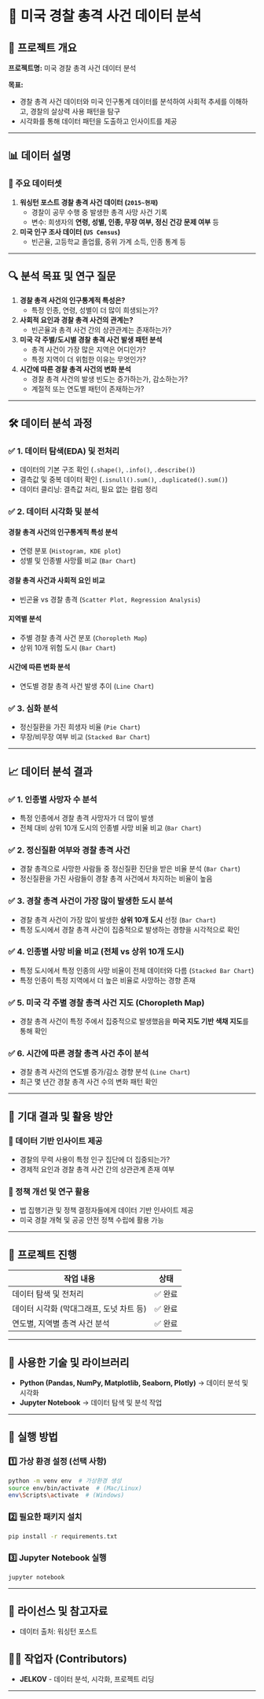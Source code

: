 # 📌 미국 경찰 총격 사건 데이터 분석

## 📌 프로젝트 개요

**프로젝트명:** 미국 경찰 총격 사건 데이터 분석

**목표:**
- 경찰 총격 사건 데이터와 미국 인구통계 데이터를 분석하여 사회적 추세를 이해하고, 경찰의 살상력 사용 패턴을 탐구
- 시각화를 통해 데이터 패턴을 도출하고 인사이트를 제공

---

## 📊 데이터 설명

### 📌 주요 데이터셋

1. **워싱턴 포스트 경찰 총격 사건 데이터 (`2015~현재`)**
    - 경찰이 공무 수행 중 발생한 총격 사망 사건 기록
    - 변수: 희생자의 **연령, 성별, 인종, 무장 여부, 정신 건강 문제 여부** 등
2. **미국 인구 조사 데이터 (`US Census`)**
    - 빈곤율, 고등학교 졸업률, 중위 가계 소득, 인종 통계 등

---

## 🔍 분석 목표 및 연구 질문

1. **경찰 총격 사건의 인구통계적 특성은?**
    - 특정 인종, 연령, 성별이 더 많이 희생되는가?
2. **사회적 요인과 경찰 총격 사건의 관계는?**
    - 빈곤율과 총격 사건 간의 상관관계는 존재하는가?
3. **미국 각 주별/도시별 경찰 총격 사건 발생 패턴 분석**
    - 총격 사건이 가장 많은 지역은 어디인가?
    - 특정 지역이 더 위험한 이유는 무엇인가?
4. **시간에 따른 경찰 총격 사건의 변화 분석**
    - 경찰 총격 사건의 발생 빈도는 증가하는가, 감소하는가?
    - 계절적 또는 연도별 패턴이 존재하는가?

---

## 🛠 데이터 분석 과정

### ✅ 1. 데이터 탐색(EDA) 및 전처리

- 데이터의 기본 구조 확인 (`.shape()`, `.info()`, `.describe()`)
- 결측값 및 중복 데이터 확인 (`.isnull().sum()`, `.duplicated().sum()`)
- 데이터 클리닝: 결측값 처리, 필요 없는 컬럼 정리

### ✅ 2. 데이터 시각화 및 분석

#### **경찰 총격 사건의 인구통계적 특성 분석**
- 연령 분포 (`Histogram, KDE plot`)
- 성별 및 인종별 사망률 비교 (`Bar Chart`)

#### **경찰 총격 사건과 사회적 요인 비교**
- 빈곤율 vs 경찰 총격 (`Scatter Plot, Regression Analysis`)

#### **지역별 분석**
- 주별 경찰 총격 사건 분포 (`Choropleth Map`)
- 상위 10개 위험 도시 (`Bar Chart`)

#### **시간에 따른 변화 분석**
- 연도별 경찰 총격 사건 발생 추이 (`Line Chart`)

### ✅ 3. 심화 분석

- 정신질환을 가진 희생자 비율 (`Pie Chart`)
- 무장/비무장 여부 비교 (`Stacked Bar Chart`)

---

## 📈 데이터 분석 결과

### ✅ 1. 인종별 사망자 수 분석

- 특정 인종에서 경찰 총격 사망자가 더 많이 발생
- 전체 대비 상위 10개 도시의 인종별 사망 비율 비교 (`Bar Chart`)

### ✅ 2. 정신질환 여부와 경찰 총격 사건

- 경찰 총격으로 사망한 사람들 중 정신질환 진단을 받은 비율 분석 (`Bar Chart`)
- 정신질환을 가진 사람들이 경찰 총격 사건에서 차지하는 비율이 높음

### ✅ 3. 경찰 총격 사건이 가장 많이 발생한 도시 분석

- 경찰 총격 사건이 가장 많이 발생한 **상위 10개 도시** 선정 (`Bar Chart`)
- 특정 도시에서 경찰 총격 사건이 집중적으로 발생하는 경향을 시각적으로 확인

### ✅ 4. 인종별 사망 비율 비교 (전체 vs 상위 10개 도시)

- 특정 도시에서 특정 인종의 사망 비율이 전체 데이터와 다름 (`Stacked Bar Chart`)
- 특정 인종이 특정 지역에서 더 높은 비율로 사망하는 경향 존재

### ✅ 5. 미국 각 주별 경찰 총격 사건 지도 (Choropleth Map)

- 경찰 총격 사건이 특정 주에서 집중적으로 발생했음을 **미국 지도 기반 색채 지도**를 통해 확인

### ✅ 6. 시간에 따른 경찰 총격 사건 추이 분석

- 경찰 총격 사건의 연도별 증가/감소 경향 분석 (`Line Chart`)
- 최근 몇 년간 경찰 총격 사건 수의 변화 패턴 확인

---

## 🎯 기대 결과 및 활용 방안

### 📌 데이터 기반 인사이트 제공

- 경찰의 무력 사용이 특정 인구 집단에 더 집중되는가?
- 경제적 요인과 경찰 총격 사건 간의 상관관계 존재 여부

### 📌 정책 개선 및 연구 활용

- 법 집행기관 및 정책 결정자들에게 데이터 기반 인사이트 제공
- 미국 경찰 개혁 및 공공 안전 정책 수립에 활용 가능

---
## 🚀 프로젝트 진행

| 작업 내용 | 상태 |
| --- | --- |
| 데이터 탐색 및 전처리 | ✅ 완료 |
| 데이터 시각화 (막대그래프, 도넛 차트 등) | ✅ 완료 |
| 연도별, 지역별 총격 사건 분석 | ✅ 완료 |
---

## 📌 **사용한 기술 및 라이브러리**
- **Python (Pandas, NumPy, Matplotlib, Seaborn, Plotly)** → 데이터 분석 및 시각화
- **Jupyter Notebook** → 데이터 탐색 및 분석 작업
---

## 🚀 **실행 방법**

### 1️⃣ 가상 환경 설정 (선택 사항)
```bash
python -m venv env  # 가상환경 생성
source env/bin/activate  # (Mac/Linux)
env\Scripts\activate  # (Windows)
```

### 2️⃣ 필요한 패키지 설치
```bash
pip install -r requirements.txt
```

### 3️⃣ Jupyter Notebook 실행
```bash
jupyter notebook
```

---

## 📌 **라이선스 및 참고자료**

- 데이터 출처: 워싱턴 포스트

## 👨‍💻 **작업자 (Contributors)**

- **JELKOV** - 데이터 분석, 시각화, 프로젝트 리딩

---